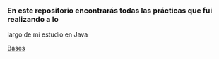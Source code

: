 ### En este repositorio encontrarás todas las prácticas que fui realizando a lo
largo de mi estudio en Java

[Bases](bases)